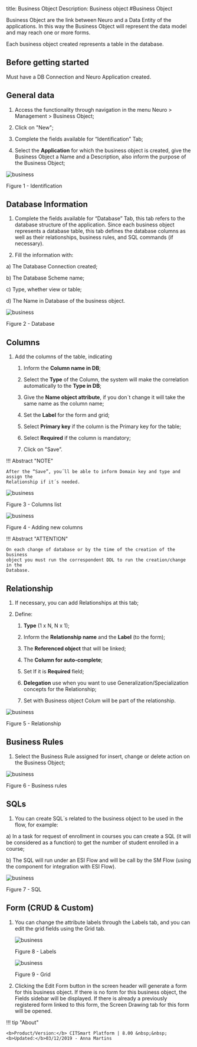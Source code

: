 title: Business Object
Description: Business object
#Business Object


Business Object are the link between Neuro and a Data Entity of the
applications. In this way the Business Object will represent the data model and
may reach one or more forms.

Each business object created represents a table in the database.

Before getting started
----------------------

Must have a DB Connection and Neuro Application created.

## General data

1.  Access the functionality through navigation in the menu Neuro \> Management \> Business Object;

2.  Click on "New";

3.  Complete the fields available for “Identification” Tab;

4.  Select the **Application** for which the business object is created, give
    the Business Object a Name and a Description, also inform the purpose of the
    Business Object;

![business](images/neuro-9.jpg)

Figure 1 - Identification


## Database Information

1.	Complete the fields available for “Database” Tab, this tab refers to the database structure of the application. Since each business object represents a database table, this tab defines the database columns as well as their relationships, business rules, and SQL commands (if necessary).

2.	Fill the information with:

a)	The Database Connection created;

b)	The Database Scheme name;

c)	Type, whether view or table;

d)	The Name in Database of the business object.


![business](images/neuro-10.jpg)

Figure 2 - Database


## Columns

1.  Add the columns of the table, indicating

    1.  Inform the **Column name in DB**;

    2.  Select the **Type** of the Column, the system will make the correlation
        automatically to the **Type in DB**;

    3.  Give the **Name object attribute**, if you don´t change it will take the
        same name as the column name;

    4.  Set the **Label** for the form and grid;

    5.  Select **Primary key** if the column is the Primary key for the table;

    6.  Select **Required** if the column is mandatory;

    7.  Click on "Save”.


!!! Abstract "NOTE"

    After the “Save”, you´ll be able to inform Domain key and type and assign the
    Relationship if it´s needed.

![business](images/neuro-11.jpg)

Figure 3 - Columns list

![business](images/neuro-12.jpg)

Figure 4 - Adding new columns

!!! Abstract "ATTENTION"

    On each change of database or by the time of the creation of the business
    object you must run the correspondent DDL to run the creation/change in the
    Database.

## Relationship

1.  If necessary, you can add Relationships at this tab;

2.  Define:

    1.  **Type** (1 x N, N x 1);

    2.  Inform the **Relationship name** and the **Label** (to the form);

    3.  The **Referenced object** that will be linked;

    4.  The **Column for auto-complete**;

    5.  Set If it is **Required** field;

    6.  **Delegation** use when you want to use Generalization/Specialization
        concepts for the Relationship;

    7.  Set with Business object Colum will be part of the relationship.
    
![business](images/neuro-13.jpg)

Figure 5 - Relationship 


## Business Rules

1.	Select the Business Rule assigned for insert, change or delete action on the Business Object;


![business](images/neuro-14.jpg)

Figure 6 - Business rules
    
## SQLs 

1.	You can create SQL´s related to the business object to be used in the flow, for example: 

a)	In a task for request of enrollment in courses you can create a SQL (it will be considered as a function)  to get the number of student enrolled in a course;

b)	The SQL will run under an ESI Flow and will be call by the SM Flow (using the component for integration with ESI Flow).  
    
![business](images/neuro-15.jpg)

Figure 7 - SQL

## Form (CRUD & Custom)

1.	You can change the attribute labels through the Labels tab, and you can edit the grid fields using the Grid tab.

    ![business](images/neuro-16.jpg)

    Figure 8 - Labels


    ![business](images/neuro-17.jpg)

    Figure 9 - Grid

2.	Clicking the Edit Form button in the screen header will generate a form for this business object. If there is no form for this business object, the Fields sidebar will be displayed. If there is already a previously registered form linked to this form, the Screen Drawing tab for this form will be opened.



!!! tip "About"

    <b>Product/Version:</b> CITSmart Platform | 8.00 &nbsp;&nbsp;
    <b>Updated:</b>03/12/2019 - Anna Martins  
